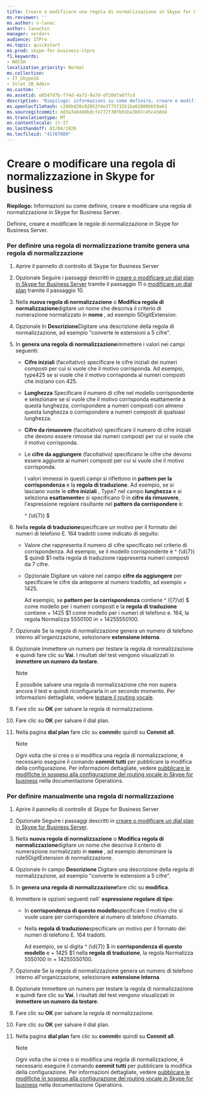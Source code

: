 ```yaml
---
title: Creare o modificare una regola di normalizzazione in Skype for business
ms.reviewer: ''
ms.author: v-lanac
author: lanachin
manager: serdars
audience: ITPro
ms.topic: quickstart
ms.prod: skype-for-business-itpro
f1.keywords:
- NOCSH
localization_priority: Normal
ms.collection:
- IT_Skype16
- Strat_SB_Admin
ms.custom: ''
ms.assetid: e8547d7b-f74d-4a73-9a7d-df20d7a87fcd
description: 'Riepilogo: informazioni su come definire, creare e modificare una regola di normalizzazione in Skype for Business Server.'
ms.openlocfilehash: c206bd20c02053f4e3775f32b1ba61000bb59a63
ms.sourcegitcommit: dd3a3ab4ddbdcfe772f30fb01ba3b97c45c43dd4
ms.translationtype: MT
ms.contentlocale: it-IT
ms.lasthandoff: 02/04/2020
ms.locfileid: "41767089"
---
```

# <a name="create-or-modify-a-normalization-rule-in-skype-for-business"></a>Creare o modificare una regola di normalizzazione in Skype for business

**Riepilogo:** Informazioni su come definire, creare e modificare una regola di normalizzazione in Skype for Business Server.

Definire, creare e modificare le regole di normalizzazione in Skype for Business Server.

### <a name="to-define-a-normalization-rule-by-using-build-a-normalization-rule"></a>Per definire una regola di normalizzazione tramite genera una regola di normalizzazione

1. Aprire il pannello di controllo di Skype for Business Server

2. Opzionale Seguire i passaggi descritti in [creare o modificare un dial plan in Skype for Business Server](dial-plans.md) tramite il passaggio 11 o [modificare un dial plan](https://technet.microsoft.com/library/a91f02df-cf60-40cf-82fe-e0342c118b91.aspx) tramite il passaggio 10.

3. Nella **nuova regola di normalizzazione** o **Modifica regola di normalizzazione**digitare un nome che descriva il criterio di numerazione normalizzato in **nome** , ad esempio 5DigitExtension.

4. Opzionale In **Descrizione**Digitare una descrizione della regola di normalizzazione, ad esempio "converte le estensioni a 5 cifre".

5. In **genera una regola di normalizzazione**immettere i valori nei campi seguenti:

   - **Cifre iniziali** (facoltativo) specificare le cifre iniziali dei numeri composti per cui si vuole che il motivo corrisponda. Ad esempio, type425 se si vuole che il motivo corrisponda ai numeri composti che iniziano con 425.

   - **Lunghezza** Specificare il numero di cifre nel modello corrispondente e selezionare se si vuole che il motivo corrisponda esattamente a questa lunghezza, corrispondere a numeri composti con almeno questa lunghezza o corrispondere a numeri composti di qualsiasi lunghezza.

   - **Cifre da rimuovere** (facoltativo) specificare il numero di cifre iniziali che devono essere rimosse dai numeri composti per cui si vuole che il motivo corrisponda.

   - Le **cifre da aggiungere** (facoltativo) specificano le cifre che devono essere aggiunte ai numeri composti per cui si vuole che il motivo corrisponda.

     I valori immessi in questi campi si riflettono in **pattern per la corrispondenza** e la **regola di traduzione**. Ad esempio, se si lasciano vuote le **cifre iniziali** , Type7 nel campo **lunghezza** e si seleziona **esattamente**e si specificano 0 in **cifre da rimuovere**, l'espressione regolare risultante nel **pattern da corrispondere** è:

     ^ (\d{7}) $

6. Nella **regola di traduzione**specificare un motivo per il formato dei numeri di telefono E. 164 tradotti come indicato di seguito:

   - Valore che rappresenta il numero di cifre specificato nel criterio di corrispondenza. Ad esempio, se il modello corrispondente è ^ (\d{7}) $ quindi $1 nella regola di traduzione rappresenta numeri composti da 7 cifre.

   - Opzionale Digitare un valore nel campo **cifre da aggiungere** per specificare le cifre da anteporre al numero tradotto, ad esempio + 1425.

     Ad esempio, se **pattern per la corrispondenza** contiene ^ ({7}\d) $ come modello per i numeri composti e la **regola di traduzione** contiene + 1425 $1 come modello per i numeri di telefono e. 164, la regola Normalizza 5550100 in + 14255550100.

7. Opzionale Se la regola di normalizzazione genera un numero di telefono interno all'organizzazione, selezionare **estensione interna**.

8. Opzionale Immettere un numero per testare la regola di normalizzazione e quindi fare clic su **Vai**. I risultati del test vengono visualizzati in **immettere un numero da testare**.

    > [!NOTE]
    > È possibile salvare una regola di normalizzazione che non supera ancora il test e quindi riconfigurarla in un secondo momento. Per informazioni dettagliate, vedere [testare il routing vocale](https://technet.microsoft.com/library/d3aae909-fef6-440f-b144-0b62dc82bf5d.aspx).

9. Fare clic su **OK** per salvare la regola di normalizzazione.

10. Fare clic su **OK** per salvare il dial plan.

11. Nella pagina **dial plan** fare clic su **commit**e quindi su **Commit all**.

    > [!NOTE]
    > Ogni volta che si crea o si modifica una regola di normalizzazione, è necessario eseguire il comando **commit tutti** per pubblicare la modifica della configurazione. Per informazioni dettagliate, vedere [pubblicare le modifiche in sospeso alla configurazione del routing vocale in Skype for business](voice-route-config-changes.md) nella documentazione Operations.

### <a name="to-define-a-normalization-rule-manually"></a>Per definire manualmente una regola di normalizzazione

1. Aprire il pannello di controllo di Skype for Business Server

2. Opzionale Seguire i passaggi descritti in [creare o modificare un dial plan in Skype for Business Server](dial-plans.md).

3. Nella **nuova regola di normalizzazione** o **Modifica regola di normalizzazione**digitare un nome che descriva il criterio di numerazione normalizzato in **nome** , ad esempio denominare la rule5DigitExtension di normalizzazione.

4. Opzionale In campo **Descrizione** Digitare una descrizione della regola di normalizzazione, ad esempio "converte le estensioni a 5 cifre".

5. In **genera una regola di normalizzazione**fare clic su **modifica**.

6. Immettere le opzioni seguenti nell' **espressione regolare di tipo**:

   - In **corrispondenza di questo modello**specificare il motivo che si vuole usare per corrispondere al numero di telefono chiamato.

   - Nella **regola di traduzione**specificare un motivo per il formato dei numeri di telefono E. 164 tradotti.

     Ad esempio, se si digita ^ (\d{7}) $ in **corrispondenza di questo modello** e + 1425 $1 nella **regola di traduzione**, la regola Normalizza 5550100 in + 14255550100.

7. Opzionale Se la regola di normalizzazione genera un numero di telefono interno all'organizzazione, selezionare **estensione interna**.

8. Opzionale Immettere un numero per testare la regola di normalizzazione e quindi fare clic su **Vai**. I risultati del test vengono visualizzati in **immettere un numero da testare**.

9. Fare clic su **OK** per salvare la regola di normalizzazione.

10. Fare clic su **OK** per salvare il dial plan.

11. Nella pagina **dial plan** fare clic su **commit**e quindi su **Commit all**.

    > [!NOTE]
    > Ogni volta che si crea o si modifica una regola di normalizzazione, è necessario eseguire il comando **commit tutti** per pubblicare la modifica della configurazione. Per informazioni dettagliate, vedere [pubblicare le modifiche in sospeso alla configurazione del routing vocale in Skype for business](voice-route-config-changes.md) nella documentazione Operations.


